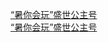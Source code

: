  
[“暑你会玩”盛世公主号](http://www.dianyue.me/archives/742/8qi7uqzrb52u1tcp/)  
[“暑你会玩”盛世公主号](http://www.dianyue.me/archives/742/8qi7uqzrb52u1tcp/)